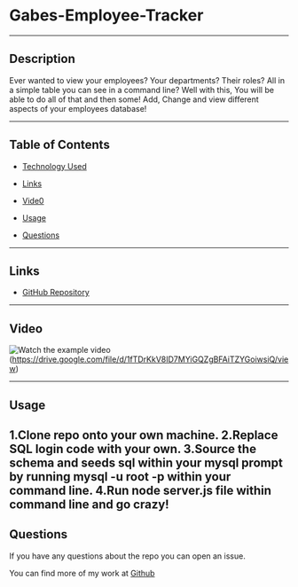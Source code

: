 # Gabes-Employee-Tracker

---

## Description
Ever wanted to view your employees? Your departments? Their roles? All in a simple table you can see in a command line? Well with this, You will be able to do all of that and then some! Add, Change and view different aspects of your employees database! 

---

## Table of Contents

- [Technology Used](#technology-used)

- [Links](#links)

- [Vide0](#Video)

- [Usage](#usage)

- [Questions](#questions)

---

## Links

- [GitHub Repository](https://github.com/ihateudvrk/Gabes-Employee-Tracker)

---

## Video
![Watch the example video](https://i.stack.imgur.com/Vp2cE.png)(https://drive.google.com/file/d/1fTDrKkV8ID7MYiGQZgBFAiTZYGoiwsiQ/view) 

---

## Usage

1.Clone repo onto your own machine. 
2.Replace SQL login code with your own. 
3.Source the schema and seeds sql within your mysql prompt by running mysql -u root -p within your command line.
4.Run node server.js file within command line and go crazy!
---

## Questions

If you have any questions about the repo you can open an issue.

You can find more of my work at [Github](https://www.github.com/ihateudvrk)
